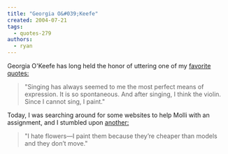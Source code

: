 ```yaml
---
title: "Georgia O&#039;Keefe"
created: 2004-07-21
tags: 
  - quotes-279
authors: 
  - ryan
---
```


Georgia O'Keefe has long held the honor of uttering one of my [favorite quotes:](http://www.bartleby.com/66/7/42907.html)

> "Singing has always seemed to me the most perfect means of expression. It is so spontaneous. And after singing, I think the violin. Since I cannot sing, I paint."

Today, I was searching around for some websites to help Molli with an assignment, and I stumbled upon [another:](http://www.bartleby.com/66/6/42906.html)

> "I hate flowers—I paint them because they’re cheaper than models and they don’t move."
